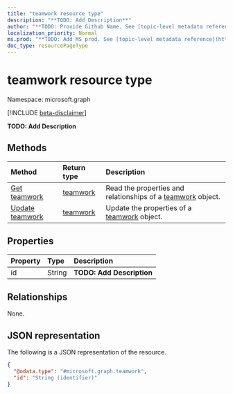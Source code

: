 ```yaml
---
title: "teamwork resource type"
description: "**TODO: Add Description**"
author: "**TODO: Provide Github Name. See [topic-level metadata reference](https://msgo.azurewebsites.net/add/document/guidelines/metadata.html#topic-level-metadata)**"
localization_priority: Normal
ms.prod: "**TODO: Add MS prod. See [topic-level metadata reference](https://msgo.azurewebsites.net/add/document/guidelines/metadata.html#topic-level-metadata)**"
doc_type: resourcePageType
---
```


# teamwork resource type

Namespace: microsoft.graph

[!INCLUDE [beta-disclaimer](../../includes/beta-disclaimer.md)]

**TODO: Add Description**

## Methods
|Method|Return type|Description|
|:---|:---|:---|
|[Get teamwork](../api/teamwork-get.md)|[teamwork](../resources/teamwork.md)|Read the properties and relationships of a [teamwork](../resources/teamwork.md) object.|
|[Update teamwork](../api/teamwork-update.md)|[teamwork](../resources/teamwork.md)|Update the properties of a [teamwork](../resources/teamwork.md) object.|

## Properties
|Property|Type|Description|
|:---|:---|:---|
|id|String|**TODO: Add Description**|

## Relationships
None.

## JSON representation
The following is a JSON representation of the resource.
<!-- {
  "blockType": "resource",
  "keyProperty": "id",
  "@odata.type": "microsoft.graph.teamwork",
  "openType": false
}
-->
``` json
{
  "@odata.type": "#microsoft.graph.teamwork",
  "id": "String (identifier)"
}
```

